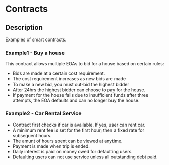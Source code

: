 # Contracts

## Description

Examples of smart contracts.

### Example1 - Buy a house

This contract allows multiple EOAs to bid for a house based on certain rules:
* Bids are made at a certain cost requirement.
* The cost requirement increases as new bids are made
* To make a new bid, you must out-bid the highest bidder
* After 24hrs the highest bidder can choose to pay for the house.
* If payment for the house fails due to insufficient funds after three attempts, the EOA defaults and can no longer buy the house.

### Example2 - Car Rental Service

* Contract first checks if car is available. If yes, user can rent car.
* A minimum rent fee is set for the first hour; then a fixed rate for subsequent hours.
* The amunt of hours spent can be viewed at anytime.
* Payment is made when trip is ended. 
* Daily interest is paid on money owed for defaulting users.
* Defaulting users can not use service unless all outstanding debt paid.


